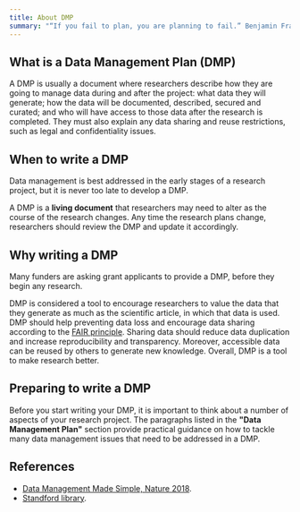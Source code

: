 ```yaml
---
title: About DMP
summary: "“If you fail to plan, you are planning to fail.” Benjamin Franklin."
---
```


## What is a Data Management Plan (DMP)
A DMP is usually a document where researchers describe how they are going to manage data during and after the project: what data they will generate; how the data will be documented, described, secured and curated; and who will have access to those data after the research is completed. They must also explain any data sharing and reuse restrictions, such as legal and confidentiality issues.

## When to write a DMP
Data management is best addressed in the early stages of a research project, but it is never too late to develop a DMP.

A DMP is a **living document** that researchers may need to alter as the course of the research changes. Any time the research plans change, researchers should review the DMP and update it accordingly.

## Why writing a DMP
Many funders are asking grant applicants to provide a DMP, before they begin any research.

DMP is considered a tool to encourage researchers to value the data that they generate as much as the scientific article, in which that data is used. DMP should help preventing data loss and encourage data sharing according to the [FAIR principle](https://www.ncbi.nlm.nih.gov/pmc/articles/PMC4792175/). Sharing data should reduce data duplication and increase reproducibility and transparency. Moreover, accessible data can be reused by others to generate new knowledge. Overall, DMP is a tool to make research better.

## Preparing to write a DMP
Before you start writing your DMP, it is important to think about a number of aspects of your research project. The paragraphs listed in the **"Data Management Plan"** section provide practical guidance on how to tackle many data management issues that need to be addressed in a DMP.

## References
* [Data Management Made Simple, Nature 2018](https://www.nature.com/articles/d41586-018-03071-1?utm_source=twt_nnc&utm_medium=social&utm_campaign=naturenews&sf184398395=1 ).
* [Standford library](https://library.stanford.edu/research/data-management-services/data-management-plans).
